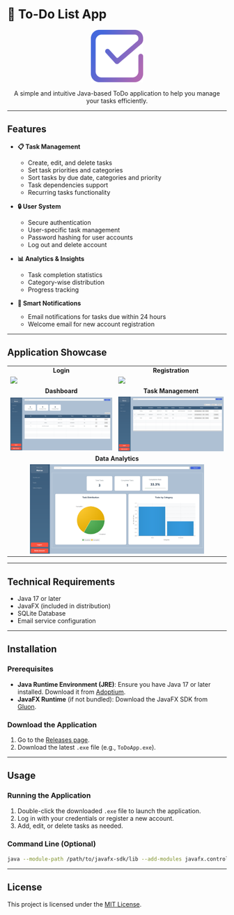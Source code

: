# 📝 To-Do List App

<div align="center">
  <img src="src/main/resources/images/todo-icon.png" alt="Todo App Icon" width="120"/>
  
  A simple and intuitive Java-based ToDo application to help you manage your tasks efficiently.
</div>

---

## Features

- **📋 Task Management**
  - Create, edit, and delete tasks
  - Set task priorities and categories
  - Sort tasks by due date, categories and priority
  - Task dependencies support
  - Recurring tasks functionality

- **🔒 User System**
  - Secure authentication
  - User-specific task management
  - Password hashing for user accounts
  - Log out and delete account

- **📊 Analytics & Insights**
  - Task completion statistics
  - Category-wise distribution
  - Progress tracking

- **🔔 Smart Notifications**
  - Email notifications for tasks due within 24 hours
  - Welcome email for new account registration

---

## Application Showcase

<div align="center">
  <table>
    <tr>
      <td align="center"><b>Login</b></td>
      <td align="center"><b>Registration</b></td>
    </tr>
    <tr>
      <td><img src="https://github.com/user-attachments/assets/b90c6399-9040-478d-aa7a-cc7640cb612f" width="400"/></td>
      <td><img src="https://github.com/user-attachments/assets/9a88ccb1-1c4c-47de-94ed-88b178bb47a9" width="400"/></td>
    </tr>
    <tr>
      <td align="center"><b>Dashboard</b></td>
      <td align="center"><b>Task Management</b></td>
    </tr>
    <tr>
      <td><img src="demo/Dashboard.png" width="400"/></td>
      <td><img src="demo/TasksManagement.png" width="400"/></td>
    </tr>
    <tr>
      <td colspan="2" align="center"><b>Data Analytics</b></td>
    </tr>
    <tr>
      <td colspan="2" align="center"><img src="demo/DataAnalytics.png" width="400"/></td>
    </tr>
  </table>
</div>

---

## Technical Requirements

- Java 17 or later
- JavaFX (included in distribution)
- SQLite Database
- Email service configuration

---

## Installation

### Prerequisites
- **Java Runtime Environment (JRE)**: Ensure you have Java 17 or later installed. Download it from [Adoptium](https://adoptium.net/).
- **JavaFX Runtime** (if not bundled): Download the JavaFX SDK from [Gluon](https://gluonhq.com/products/javafx/).

### Download the Application
1. Go to the [Releases page](https://github.com/your-username/your-repo/releases).
2. Download the latest `.exe` file (e.g., `ToDoApp.exe`).

---

## Usage

### Running the Application
1. Double-click the downloaded `.exe` file to launch the application.
2. Log in with your credentials or register a new account.
3. Add, edit, or delete tasks as needed.

### Command Line (Optional)
```bash
java --module-path /path/to/javafx-sdk/lib --add-modules javafx.controls,javafx.fxml -jar ToDoApp.jar
```

---

## License

This project is licensed under the [MIT License](LICENSE).